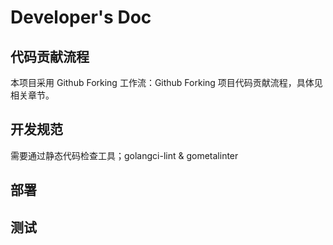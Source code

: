 # Developer's Doc

## 代码贡献流程

本项目采用 Github Forking 工作流：Github Forking 项目代码贡献流程，具体见相关章节。

## 开发规范

需要通过静态代码检查工具；golangci-lint & gometalinter

## 部署



## 测试

